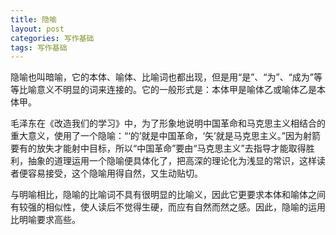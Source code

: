 ```yaml
---
title: 隐喻
layout: post
categories: 写作基础
tags: 写作基础
---
```


隐喻也叫暗喻，它的本体、喻体、比喻词也都出现，但是用“是”、“为”、“成为”等等比喻意义不明显的词来连接的。它的一般形式是：本体甲是喻体乙或喻体乙是本体甲。

毛泽东在《改造我们的学习》中，为了形象地说明中国革命和马克思主义相结合的重大意义，使用了一个隐喻：“‘的’就是中国革命，‘矢’就是马克思主义。”因为射箭要有的放失才能射中目标，所以“中国革命”要由“马克思主义”去指导才能取得胜利，抽象的道理运用一个隐喻便具体化了，把高深的理论化为浅显的常识，这样读者便容易接受，这个隐喻用得自然，又生动贴切。

与明喻相比，隐喻的比喻词不具有很明显的比喻义，因此它更要求本体和喻体之间有较强的相似性，使人读后不觉得生硬，而应有自然而然之感。因此，隐喻的运用比明喻要求高些。 
